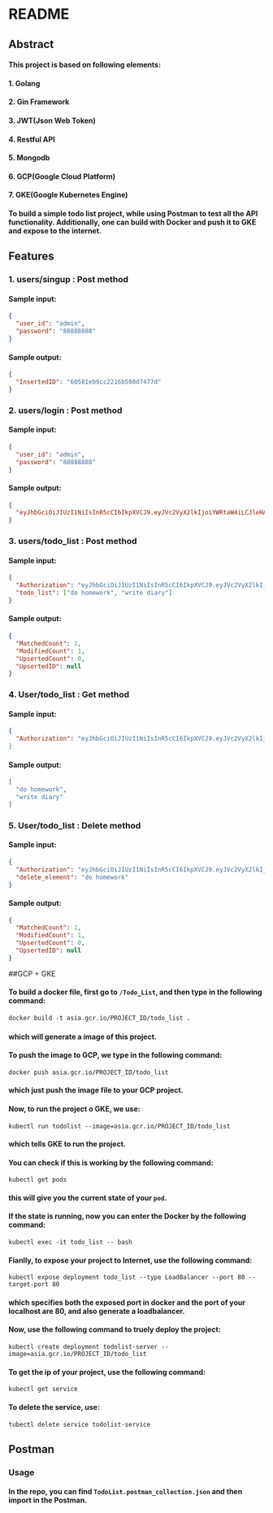 # README

## Abstract

#### 		This project is based on following elements:

#### 				1. Golang

#### 				2. Gin Framework

#### 				3. JWT(Json Web Token)

#### 				4. Restful API

#### 				5. Mongodb 

#### 		6. GCP(Google Cloud Platform)

#### 		7. GKE(Google Kubernetes Engine)

#### 		To build a simple todo list project, while using Postman to test all the API functionality. Additionally, one can build with Docker and push it to GKE and expose to the internet.

## Features

### 	1. users/singup : Post method

#### 		Sample input:

```json
{
  "user_id": "admin",
  "password": "88888888"
}
```

#### 		Sample output:

```json
{
  "InsertedID": "60581eb9cc2216b508d7477d"
}
```



### 	2. users/login : Post method

#### 		Sample input:

```json
{
  "user_id": "admin",
  "password": "88888888"
}
```

#### 		Sample output:

```json
{
  "eyJhbGciOiJIUzI1NiIsInR5cCI6IkpXVCJ9.eyJVc2VyX2lkIjoiYWRtaW4iLCJleHAiOjE2MTY0NzQxNjl9.aAlh_LuxqLfWWSzCd3uA3C2RoBOTnC3HSqPaAvzYIkE"
}
```



### 	3. users/todo_list : Post method

#### 		Sample input:

```json
{
  "Authorization": "eyJhbGciOiJIUzI1NiIsInR5cCI6IkpXVCJ9.eyJVc2VyX2lkIjoiYWRtaW4iLCJleHAiOjE2MTY0NzQxNjl9.aAlh_LuxqLfWWSzCd3uA3C2RoBOTnC3HSqPaAvzYIkE",
  "todo_list": ["do homework", "write diary"]
}
```

#### 		Sample output:

```json
{
  "MatchedCount": 1,
  "ModifiedCount": 1,
  "UpsertedCount": 0,
  "UpsertedID": null
}
```



### 	4. User/todo_list : Get method

#### 		Sample input:

```json
{
  "Authorization": "eyJhbGciOiJIUzI1NiIsInR5cCI6IkpXVCJ9.eyJVc2VyX2lkIjoiYWRtaW4iLCJleHAiOjE2MTYxNzMyODZ9.8nri7jkBQPr-0ygZe5a8W2OB1K8TdmNJtc0W-XAqVkk
}
```

#### 		Sample output:

```json
[
  "do homework",
  "write diary"
]
```



### 	5. User/todo_list : Delete method

#### 		Sample input:

```json
{
  "Authorization": "eyJhbGciOiJIUzI1NiIsInR5cCI6IkpXVCJ9.eyJVc2VyX2lkIjoiYWRtaW4iLCJleHAiOjE2MTYxNzMyODZ9.8nri7jkBQPr-0ygZe5a8W2OB1K8TdmNJtc0W-XAqVkk",
  "delete_element": "do homework"
}
```

#### 	Sample output:

```json
{
  "MatchedCount": 1,
  "ModifiedCount": 1,
  "UpsertedCount": 0,
  "UpsertedID": null
}
```


##GCP + GKE

#### 	To build a docker file, first go to `/Todo_List`, and then type in the following command:

```dockerfile
docker build -t asia.gcr.io/PROJECT_ID/todo_list .
```

#### which will generate a image of this project.



#### 	To push the image to GCP, we type in the following command:

```
docker push asia.gcr.io/PROJECT_ID/todo_list
```

#### which just push the image file to your GCP project.



#### 	Now, to run the project o GKE, we use:

```
kubectl run todolist --image=asia.gcr.io/PROJECT_ID/todo_list
```

#### which tells GKE to run the project.



#### 	You can check if this is working by the following command:

```
kubectl get pods
```

#### this will give you the current state of your `pod`.



#### 	If the state is running, now you can enter the Docker by the following command:

```
kubectl exec -it todo_list -- bash
```



#### 	Fianlly, to expose your project to Internet, use the following command:

```
kubectl expose deployment todo_list --type LoadBalancer --port 80 --target-port 80
```

#### which specifies both the exposed port in docker and the port of your localhost are 80, and also generate a loadbalancer.



#### 	Now, use the following command to truely deploy the project:

```
kubectl create deployment todolist-server --image=asia.gcr.io/PROJECT_ID/todo_list
```

#### 

#### 	To get the ip of your project, use the following command:

```
kubectl get service
```

#### 	To delete the service, use:

```
tubectl delete service todolist-service
```

## 

## Postman

### Usage

#### In the repo, you can find `TodoList.postman_collection.json` and then import in the Postman.